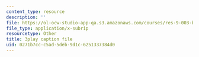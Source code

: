 ```yaml
---
content_type: resource
description: ''
file: https://ol-ocw-studio-app-qa.s3.amazonaws.com/courses/res-9-003-brains-minds-and-machines-summer-course-summer-2015/0271b7ccc5ad5deb9d1c6251337384d0_dfsPKoHv_F4.vtt
file_type: application/x-subrip
resourcetype: Other
title: 3play caption file
uid: 0271b7cc-c5ad-5deb-9d1c-6251337384d0
---
```

